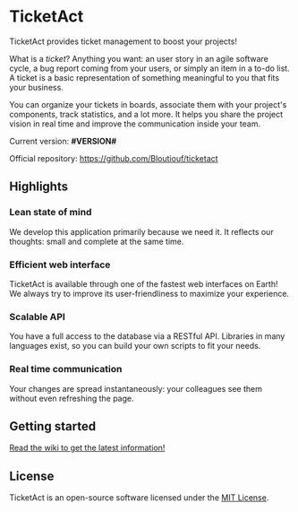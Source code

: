 TicketAct
=========

TicketAct provides ticket management to boost your projects!

What is a *ticket*? Anything you want: an user story in an agile software cycle, a bug report coming from your users, or simply an item in a to-do list. A ticket is a basic representation of something meaningful to you that fits your business.

You can organize your tickets in boards, associate them with your project's components, track statistics, and a lot more. It helps you share the project vision in real time and improve the communication inside your team.

Current version: **#VERSION#**

Official repository: https://github.com/Bloutiouf/ticketact

Highlights
----------

### Lean state of mind

We develop this application primarily because we need it. It reflects our thoughts: small and complete at the same time. 

### Efficient web interface

TicketAct is available through one of the fastest web interfaces on Earth! We always try to improve its user-friendliness to maximize your experience.

### Scalable API

You have a full access to the database via a RESTful API. Libraries in many languages exist, so you can build your own scripts to fit your needs.

### Real time communication

Your changes are spread instantaneously: your colleagues see them without even refreshing the page.

Getting started
---------------

[Read the wiki to get the latest information!](https://github.com/Bloutiouf/ticketact/wiki)

License
-------

TicketAct is an open-source software licensed under the [MIT License](http://www.opensource.org/licenses/MIT).
